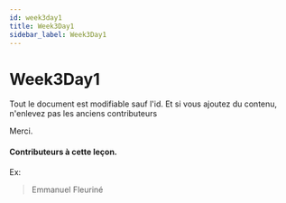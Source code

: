 ```yaml
---
id: week3day1
title: Week3Day1
sidebar_label: Week3Day1
---
```


# Week3Day1


Tout le document est modifiable sauf l'id. Et si vous ajoutez du contenu, n'enlevez pas les anciens contributeurs

Merci.

#### Contributeurs à cette leçon.

Ex:

> Emmanuel Fleuriné
